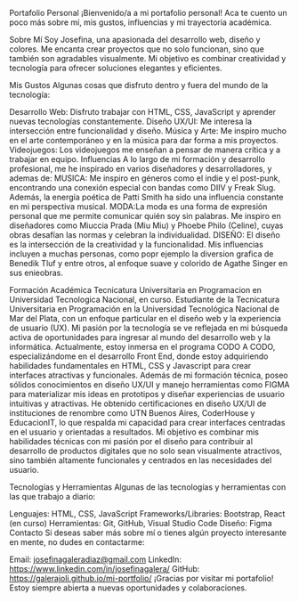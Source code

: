Portafolio Personal
¡Bienvenido/a a mi portafolio personal! Aca te cuento un poco más sobre mí, mis gustos, influencias y mi trayectoria académica.

Sobre Mí
Soy Josefina, una apasionada del desarrollo web, diseño y colores. Me encanta crear proyectos que no solo funcionan, sino que también son agradables visualmente. Mi objetivo es combinar creatividad y tecnología para ofrecer soluciones elegantes y eficientes.

Mis Gustos
Algunas cosas que disfruto dentro y fuera del mundo de la tecnología:

Desarrollo Web: Disfruto trabajar con HTML, CSS, JavaScript y aprender nuevas tecnologías constantemente.
Diseño UX/UI: Me interesa la intersección entre funcionalidad y diseño.
Música y Arte: Me inspiro mucho en el arte contemporáneo y en la música para dar forma a mis proyectos.
Videojuegos: Los videojuegos me enseñan a pensar de manera crítica y a trabajar en equipo.
Influencias
A lo largo de mi formación y desarrollo profesional, me he inspirado en varios diseñadores y desarrolladores, y ademas de: MUSICA: Me inspiro en géneros como el indie y el post-punk, encontrando una conexión especial con bandas como DIIV y Freak Slug. Además, la energía poética de Patti Smith ha sido una influencia constante en mi perspectiva musical. MODA:La moda es una forma de expresión personal que me permite comunicar quién soy sin palabras. Me inspiro en diseñadores como Miuccia Prada (Miu Miu) y Phoebe Philo (Celine), cuyas obras desafían las normas y celebran la individualidad. DISEÑO: El diseño es la intersección de la creatividad y la funcionalidad. Mis influencias incluyen a muchas personas, como popr ejemplo la diversion grafica de Benedik Tluf y entre otros, al enfoque suave y colorido de Agathe Singer en sus enieobras.

Formación Académica
Tecnicatura Universitaria en Programacion en Universidad Tecnologica Nacional, en curso.
Estudiante de la Tecnicatura Universitaria en Programación en la Universidad Tecnológica Nacional de Mar del Plata, con un enfoque particular en el diseño web y la experiencia de usuario (UX). Mi pasión por la tecnología se ve reflejada en mi búsqueda activa de oportunidades para ingresar al mundo del desarrollo web y la informática. Actualmente, estoy inmersa en el programa CODO A CODO, especializándome en el desarrollo Front End, donde estoy adquiriendo habilidades fundamentales en HTML, CSS y Javascript para crear interfaces atractivas y funcionales. Además de mi formación técnica, poseo sólidos conocimientos en diseño UX/UI y manejo herramientas como FIGMA para materializar mis ideas en prototipos y diseñar experiencias de usuario intuitivas y atractivas. He obtenido certificaciones en diseño UX/UI de instituciones de renombre como UTN Buenos Aires, CoderHouse y EducacionIT, lo que respalda mi capacidad para crear interfaces centradas en el usuario y orientadas a resultados. Mi objetivo es combinar mis habilidades técnicas con mi pasión por el diseño para contribuir al desarrollo de productos digitales que no solo sean visualmente atractivos, sino también altamente funcionales y centrados en las necesidades del usuario.

Tecnologías y Herramientas
Algunas de las tecnologías y herramientas con las que trabajo a diario:

Lenguajes: HTML, CSS, JavaScript
Frameworks/Libraries: Bootstrap, React (en curso)
Herramientas: Git, GitHub, Visual Studio Code
Diseño: Figma
Contacto
Si deseas saber más sobre mí o tienes algún proyecto interesante en mente, no dudes en contactarme:

Email: josefinagaleradiaz@gmail.com
LinkedIn: https://www.linkedin.com/in/josefinagalera/
GitHub: https://galerajoli.github.io/mi-portfolio/
¡Gracias por visitar mi portafolio! Estoy siempre abierta a nuevas oportunidades y colaboraciones.
